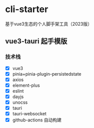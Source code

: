 # cli-starter
基于vue3生态的个人脚手架工具（2023版）

## vue3-tauri 起手模版

### 技术栈
- [x] vue3
- [x] pinia+pinia-plugin-persistedstate
- [x] axios
- [x] element-plus
- [x] eslint
- [x] dayjs
- [x] unocss
- [x] tauri
- [x] tauri-websocket
- [x] github-actions 自动构建
